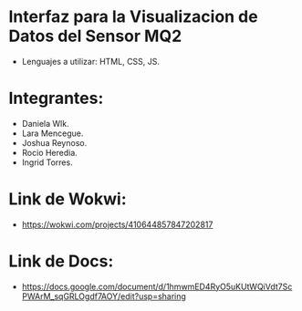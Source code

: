 # Interfaz para la Visualizacion de Datos del Sensor MQ2
- Lenguajes a utilizar: HTML, CSS, JS.

# Integrantes:
- Daniela Wlk.
- Lara Mencegue.
- Joshua Reynoso.
- Rocio Heredia.
- Ingrid Torres.

# Link de Wokwi:
- https://wokwi.com/projects/410644857847202817

# Link de Docs:
- https://docs.google.com/document/d/1hmwmED4RyO5uKUtWQiVdt7ScPWArM_sqGRLOgdf7AOY/edit?usp=sharing

